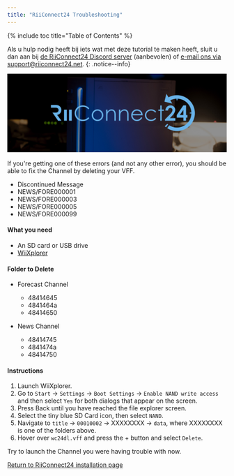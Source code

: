 ```yaml
---
title: "RiiConnect24 Troubleshooting"
---
```


{% include toc title="Table of Contents" %}

Als u hulp nodig heeft bij iets wat met deze tutorial te maken heeft, sluit u dan aan bij [de RiiConnect24 Discord server](https://discord.gg/b4Y7jfD) (aanbevolen) of [e-mail ons via support@riiconnect24.net](mailto:support@riiconnect24.net).
{: .notice--info}

![RiiConnect24 Logo](/images/WiiRC24Logo.jpg)

If you're getting one of these errors (and not any other error), you should be able to fix the Channel by deleting your VFF.

+ Discontinued Message
+ NEWS/FORE000001
+ NEWS/FORE000003
+ NEWS/FORE000005
+ NEWS/FORE000099

#### What you need
* An SD card or USB drive
* [WiiXplorer](https://sourceforge.net/projects/wiixplorer/files/latest/download)

#### Folder to Delete

+ Forecast Channel
  + 48414645
  + 4841464a
  + 48414650

+ News Channel
  + 48414745
  + 4841474a
  + 48414750

#### Instructions

1. Launch WiiXplorer.
2. Go to `Start` -> `Settings` -> `Boot Settings` -> `Enable NAND write access` and then select `Yes` for both dialogs that appear on the screen.
3. Press Back until you have reached the file explorer screen.
4. Select the tiny blue SD Card icon, then select `NAND`.
5. Navigate to `title` -> `00010002` -> XXXXXXXX -> `data`, where XXXXXXXX is one of the folders above.
6. Hover over `wc24dl.vff` and press the + button and select `Delete`.

Try to launch the Channel you were having trouble with now.

[Return to RiiConnect24 installation page](riiconnect24)
